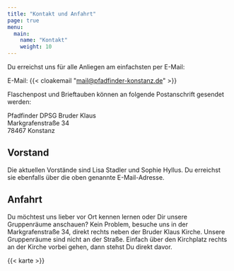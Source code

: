 ```yaml
---
title: "Kontakt und Anfahrt"
page: true
menu:
  main:
    name: "Kontakt"
    weight: 10
---
```


Du erreichst uns für alle Anliegen am einfachsten per E-Mail:

E-Mail: {{< cloakemail "mail@pfadfinder-konstanz.de" >}}

Flaschenpost und Brieftauben können an folgende Postanschrift gesendet werden:

Pfadfinder DPSG Bruder Klaus\
Markgrafenstraße 34\
78467 Konstanz

## Vorstand

Die aktuellen Vorstände sind Lisa Stadler und Sophie Hyllus. Du erreichst sie
ebenfalls über die oben genannte E-Mail-Adresse.

## Anfahrt

Du möchtest uns lieber vor Ort kennen lernen oder Dir unsere Gruppenräume
anschauen? Kein Problem, besuche uns in der Markgrafenstraße 34, direkt rechts
neben der Bruder Klaus Kirche. Unsere Gruppenräume sind nicht an der Straße.
Einfach über den Kirchplatz rechts an der Kirche vorbei gehen, dann stehst Du
direkt davor.

{{< karte >}}

